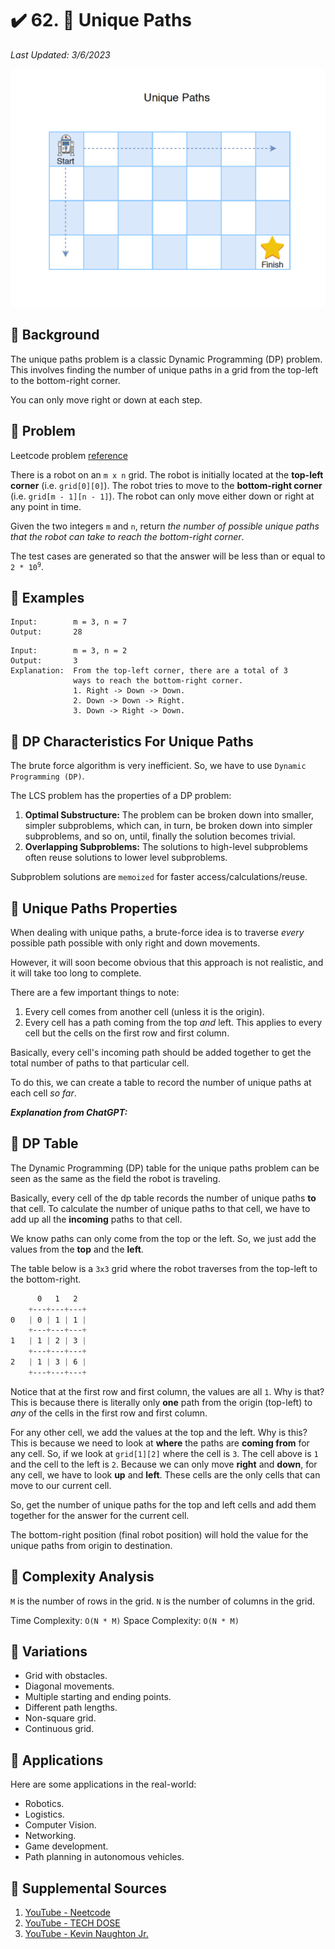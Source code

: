 # :heavy_check_mark: 62. :orange_book: Unique Paths
*Last Updated: 3/6/2023*

![Image of the unique paths problem](../../images/lc-solutions/dynamic-programming/unique-paths.png)

## :round_pushpin: Background
The unique paths problem is a classic Dynamic Programming (DP) problem. This involves finding the number of unique paths in a grid from the top-left to the bottom-right corner.

You can only move right or down at each step.

## :round_pushpin: Problem
Leetcode problem [reference](https://leetcode.com/problems/unique-paths/)

There is a robot on an `m x n` grid. The robot is initially located at the **top-left corner** (i.e. `grid[0][0]`). The robot tries to move to the **bottom-right corner** (i.e. `grid[m - 1][n - 1]`). The robot can only move either down or right at any point in time.

Given the two integers `m` and `n`, return *the number of possible unique paths that the robot can take to reach the bottom-right corner*.

The test cases are generated so that the answer will be less than or equal to <code>2 * 10<sup>9</sup></code>.

## :round_pushpin: Examples
```
Input:        m = 3, n = 7
Output:       28
```

```
Input:        m = 3, n = 2
Output:       3
Explanation:  From the top-left corner, there are a total of 3
              ways to reach the bottom-right corner.
              1. Right -> Down -> Down.
              2. Down -> Down -> Right.
              3. Down -> Right -> Down.
```

## :round_pushpin: DP Characteristics For Unique Paths
The brute force algorithm is very inefficient. So, we have to use `Dynamic Programming (DP)`.

The LCS problem has the properties of a DP problem:
1. **Optimal Substructure:** The problem can be broken down into smaller, simpler subproblems, which can, in turn, be broken down into simpler subproblems, and so on, until, finally the solution becomes trivial.
2. **Overlapping Subproblems:** The solutions to high-level subproblems often reuse solutions to lower level subproblems.

Subproblem solutions are `memoized` for faster access/calculations/reuse.

## :round_pushpin: Unique Paths Properties
When dealing with unique paths, a brute-force idea is to traverse *every* possible path possible with only right and down movements.

However, it will soon become obvious that this approach is not realistic, and it will take too long to complete.

There are a few important things to note:
1. Every cell comes from another cell (unless it is the origin).
2. Every cell has a path coming from the top *and* left. This applies to every cell but the cells on the first row and first column.

Basically, every cell's incoming path should be added together to get the total number of paths to that particular cell.

To do this, we can create a table to record the number of unique paths at each cell *so far*.

***Explanation from ChatGPT:***

## :round_pushpin: DP Table
The Dynamic Programming (DP) table for the unique paths problem can be seen as the same as the field the robot is traveling.

Basically, every cell of the dp table records the number of unique paths **to** that cell. To calculate the number of unique paths to that cell, we have to add up all the **incoming** paths to that cell.

We know paths can only come from the top or the left. So, we just add the values from the **top** and the **left**.

The table below is a `3x3` grid where the robot traverses from the top-left to the bottom-right.

```css
      0   1   2
    +---+---+---+
0   | 0 | 1 | 1 |
    +---+---+---+
1   | 1 | 2 | 3 |
    +---+---+---+
2   | 1 | 3 | 6 |
    +---+---+---+
```

Notice that at the first row and first column, the values are all `1`. Why is that? This is because there is literally only **one** path from the origin (top-left) to *any* of the cells in the first row and first column.

For any other cell, we add the values at the top and the left. Why is this? This is because we need to look at **where** the paths are **coming from** for any cell. So, if we look at `grid[1][2]` where the cell is `3`. The cell above is `1` and the cell to the left is `2`. Because we can only move **right** and **down**, for any cell, we have to look **up** and **left**. These cells are the only cells that can move to our current cell.

So, get the number of unique paths for the top and left cells and add them together for the answer for the current cell.

The bottom-right position (final robot position) will hold the value for the unique paths from origin to destination.

## :round_pushpin: Complexity Analysis
`M` is the number of rows in the grid.
`N` is the number of columns in the grid.

Time Complexity: `O(N * M)`
Space Complexity: `O(N * M)`

## :round_pushpin: Variations
- Grid with obstacles.
- Diagonal movements.
- Multiple starting and ending points.
- Different path lengths.
- Non-square grid.
- Continuous grid.

## :round_pushpin: Applications
Here are some applications in the real-world:
- Robotics.
- Logistics.
- Computer Vision.
- Networking.
- Game development.
- Path planning in autonomous vehicles.

## :round_pushpin: Supplemental Sources
1. [YouTube - Neetcode](https://www.youtube.com/watch?v=IlEsdxuD4lY)
2. [YouTube - TECH DOSE](https://www.youtube.com/watch?v=rBAxUTqvlQA)
3. [YouTube - Kevin Naughton Jr.](https://www.youtube.com/watch?v=6qMFjFC9YSc)
